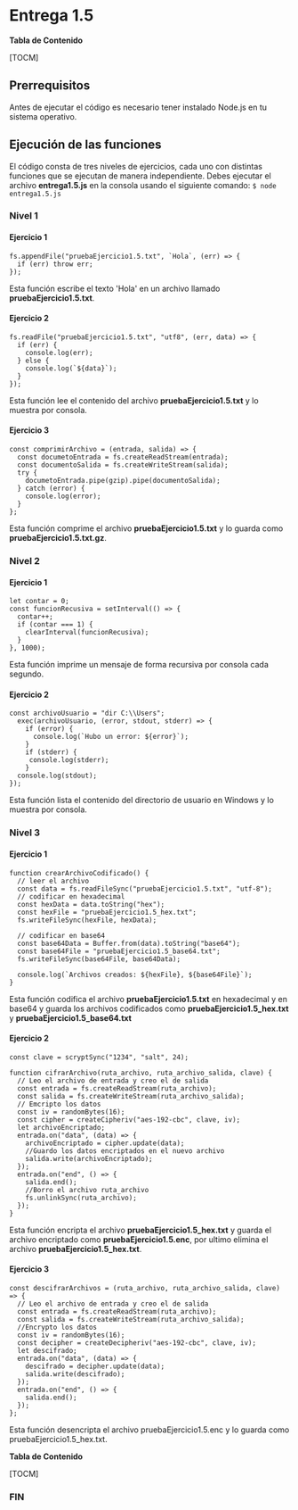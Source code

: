 # Entrega 1.5

**Tabla de Contenido**

[TOCM]


## Prerrequisitos
Antes de ejecutar el código es necesario tener instalado Node.js en tu sistema operativo.

## Ejecución de las funciones
El código consta de tres niveles de ejercicios, cada uno con distintas funciones que se ejecutan de manera independiente. Debes ejecutar el archivo **entrega1.5.js** en la consola usando el siguiente comando:
`$ node entrega1.5.js` 

### Nivel 1
#### Ejercicio 1
```
fs.appendFile("pruebaEjercicio1.5.txt", `Hola`, (err) => {
  if (err) throw err;
});
```
Esta función escribe el texto 'Hola' en un archivo llamado **pruebaEjercicio1.5.txt**.

#### Ejercicio 2
```
fs.readFile("pruebaEjercicio1.5.txt", "utf8", (err, data) => {
  if (err) {
    console.log(err);
  } else {
    console.log(`${data}`);
  }
});
```
Esta función lee el contenido del archivo **pruebaEjercicio1.5.txt** y lo muestra por consola.

#### Ejercicio 3
```
const comprimirArchivo = (entrada, salida) => {
  const documetoEntrada = fs.createReadStream(entrada);
  const documentoSalida = fs.createWriteStream(salida);
  try {
    documetoEntrada.pipe(gzip).pipe(documentoSalida);
  } catch (error) {
    console.log(error);
  }
};
```
Esta función comprime el archivo **pruebaEjercicio1.5.txt** y lo guarda como **pruebaEjercicio1.5.txt.gz**.

### Nivel 2
#### Ejercicio 1
```
let contar = 0;
const funcionRecusiva = setInterval(() => {
  contar++;
  if (contar === 1) {
    clearInterval(funcionRecusiva);
  }
}, 1000);
 ```
Esta función imprime un mensaje de forma recursiva por consola cada segundo.

#### Ejercicio 2
```
const archivoUsuario = "dir C:\\Users";
  exec(archivoUsuario, (error, stdout, stderr) => {
    if (error) {
      console.log(`Hubo un error: ${error}`);
    }
    if (stderr) {
     console.log(stderr);
    }
  console.log(stdout);
});
```
Esta función lista el contenido del directorio de usuario en Windows y lo muestra por consola.

### Nivel 3
#### Ejercicio 1
```
function crearArchivoCodificado() {
  // leer el archivo
  const data = fs.readFileSync("pruebaEjercicio1.5.txt", "utf-8");
  // codificar en hexadecimal
  const hexData = data.toString("hex");
  const hexFile = "pruebaEjercicio1.5_hex.txt";
  fs.writeFileSync(hexFile, hexData);

  // codificar en base64
  const base64Data = Buffer.from(data).toString("base64");
  const base64File = "pruebaEjercicio1.5_base64.txt";
  fs.writeFileSync(base64File, base64Data);

  console.log(`Archivos creados: ${hexFile}, ${base64File}`);
}
```
Esta función codifica el archivo **pruebaEjercicio1.5.txt** en hexadecimal y en base64 y guarda los archivos codificados como **pruebaEjercicio1.5_hex.txt** y **pruebaEjercicio1.5_base64.txt**

#### Ejercicio 2
```
const clave = scryptSync("1234", "salt", 24);

function cifrarArchivo(ruta_archivo, ruta_archivo_salida, clave) {
  // Leo el archivo de entrada y creo el de salida
  const entrada = fs.createReadStream(ruta_archivo);
  const salida = fs.createWriteStream(ruta_archivo_salida);
  // Emcripto los datos
  const iv = randomBytes(16);
  const cipher = createCipheriv("aes-192-cbc", clave, iv);
  let archivoEncriptado;
  entrada.on("data", (data) => {
    archivoEncriptado = cipher.update(data);
    //Guardo los datos encriptados en el nuevo archivo
    salida.write(archivoEncriptado);
  });
  entrada.on("end", () => {
    salida.end();
    //Borro el archivo ruta_archivo
    fs.unlinkSync(ruta_archivo);
  });
}
```
Esta función encripta el archivo **pruebaEjercicio1.5_hex.txt** y guarda el archivo encriptado como **pruebaEjercicio1.5.enc**, por ultimo elimina el archivo **pruebaEjercicio1.5_hex.txt**.

#### Ejercicio 3
```
const descifrarArchivos = (ruta_archivo, ruta_archivo_salida, clave) => {
  // Leo el archivo de entrada y creo el de salida
  const entrada = fs.createReadStream(ruta_archivo);
  const salida = fs.createWriteStream(ruta_archivo_salida);
  //Encrypto los datos
  const iv = randomBytes(16);
  const decipher = createDecipheriv("aes-192-cbc", clave, iv);
  let descifrado;
  entrada.on("data", (data) => {
    descifrado = decipher.update(data);
    salida.write(descifrado);
  });
  entrada.on("end", () => {
    salida.end();
  });
};

```
Esta función desencripta el archivo pruebaEjercicio1.5.enc y lo guarda como pruebaEjercicio1.5_hex.txt. 


**Tabla de Contenido**

[TOCM]



### FIN